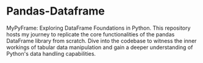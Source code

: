 # Pandas-Dataframe
MyPyFrame: Exploring DataFrame Foundations in Python. This repository hosts my journey to replicate the core functionalities of the pandas DataFrame library from scratch. Dive into the codebase to witness the inner workings of tabular data manipulation and gain a deeper understanding of Python's data handling capabilities.
